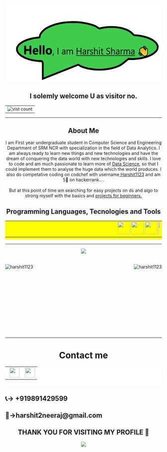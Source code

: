 <div align="center"><img src="https://github.com/Harshit1123/Harshit1123/blob/main/cache/name.jpeg" height="250"></div>

<div align="center"><table>
	<tr><h2>I solemly welcome U as visitor no.</h2></tr>
  <tr>
      <td><img src="https://profile-counter.glitch.me/harshit1123/count.svg" alt="vist count" height="50" /></td>
  </tr>
 </table></div>

 <hr>
<div align="center">
 <h2> About Me </h2></div>

<div align="center">
I am First year undergraduate student in Computer Science and Engineering Department of SRM NCR with specialization in the field of Data Analytics. I am always ready to learn new things and new technologies and have the dream of conquering the data world with new technologies and skills. I love to code and am much passionate to learn more of <u>Data Science</u>, so that I could implement them to analyse the huge data which the world produces. I also do competative coding on codchef with username<a href="https://www.codechef.com/users/harshit1123"> Harshit1123</a> and am 5🌟 on hackerrank....<br><br>
But at this point of time am searching for easy projects on ds and algo to strong myself with the basics and <u>projects for beginners.</u></div>

<div align="center">
<h2> Programming Languages, Tecnologies and Tools</h2>
<table height=60 width=60% bgcolor=yellow>
<tr>
<td>
<Marquee scollamount>
<scan>
 <img height="40" width="40" src="https://user-images.githubusercontent.com/64016811/90972902-8fb3a380-e53a-11ea-98cb-a2093c274d27.png" />
 <img height="40" width="40" src="https://user-images.githubusercontent.com/64016811/90973568-d1474d00-e540-11ea-9cea-82845add91a7.png"/>
 <img height="40" width="40" src="https://user-images.githubusercontent.com/64016811/90973537-89c0c100-e540-11ea-81c3-cf040aeaedb1.png"/>
 <img height="40" width="40" src="https://user-images.githubusercontent.com/64016811/90973303-744a9780-e53e-11ea-865f-e8582e7550a4.png"/>
 <img height="40" width="40" src="https://user-images.githubusercontent.com/64016811/90973308-7ca2d280-e53e-11ea-840e-6f2de883472d.png"/>
 <img height="40" width="40" src="https://user-images.githubusercontent.com/64016811/90973313-8af0ee80-e53e-11ea-8b0e-7e46a9b3c75e.png"/>
 <img height="40" width="40" src="https://user-images.githubusercontent.com/64016811/90973342-cf7c8a00-e53e-11ea-9684-00faacadbd14.png"/>
 <img height="40" width="40" src="https://user-images.githubusercontent.com/64016811/90973347-dc00e280-e53e-11ea-8072-7dd69c270cd9.png"/>
 <img height="40" width="40" src="https://user-images.githubusercontent.com/64016811/90974102-b0cdc180-e545-11ea-93df-cfba3bceeeba.png" />
 <img height="40" width="40" src="https://user-images.githubusercontent.com/64016811/90973940-48caab80-e544-11ea-9369-9854cce9b94e.png" />
 <img height="40" width="40" src="https://user-images.githubusercontent.com/64016811/90973861-9b579800-e543-11ea-9a15-13c79ec872b9.png" />
 <img height="40" width="40" src="https://camo.githubusercontent.com/1d3ac37d20c0c66419bacaedb107d28f62ad1ae15bb268fbfa04aa0fd12cb59f/68747470733a2f2f696d672e69636f6e73382e636f6d2f636f6c6f722f33302f77696e646f77732d31302e706e67" />
 <img height="40" width="40" src="https://user-images.githubusercontent.com/64016811/90977455-5ba0a880-e563-11ea-8ba9-e975452f2d68.png" />
 <img height="40" width="40" src="https://camo.githubusercontent.com/fc3ceca631ddece7cc9575effb1274ea33b2cad1708ceb9333ab8de5eac4007b/68747470733a2f2f696d672e69636f6e73382e636f6d2f636f6c6f722f32352f6769742e706e67" />
 <img height="40" width="40" src="https://user-images.githubusercontent.com/64016811/90981071-9b27be80-e57c-11ea-8950-c3ebd08bb399.png" />
 <img height="40" width="40" src="https://raw.githubusercontent.com/github/explore/80688e429a7d4ef2fca1e82350fe8e3517d3494d/topics/tensorflow/tensorflow.png" />
 <img height="40" width="40" src="https://camo.githubusercontent.com/0b1d424e1e257bdabfb4f19f26e57721a09e9c50c4afb02c8ec670e402da8df7/68747470733a2f2f696d672e69636f6e73382e636f6d2f636f6c6f722f32352f76697375616c2d73747564696f2d636f64652d323031392e706e67" />
</scan></Marquee></td></tr></table></div>
 <hr>
<div align="center">
<img src="https://github-readme-stats1.vercel.app/api?username=harshit1123&show_icons=true&theme=blue-green)"> <br><br>
</div>

<p><img align="left" &nbsp src="https://github-readme-stats.vercel.app/api/top-langs?username=harshit1123&show_icons=true&locale=en&layout=compact" alt="harshit1123" /></p>


<p><img align="right" src="https://github-readme-streak-stats.herokuapp.com/?user=harshit1123&" alt="harshit1123" /></p>
<br><br><br><br><br><br><br><br><br><br><br><br><br><hr>
<div align="center" >
<h1>Contact me</h1>
<table height=60 width=8% bgcolor="white">
<tr><td>
<a href="http://www.github.com/harshit1123" title="Github"><i style="margin-right: 0.5em; color: #FFFFFF;" class="icon-home icon-4x"></i><img height="32" width="32" src="https://cdn.jsdelivr.net/npm/simple-icons@latest/icons/github.svg" /></a>&nbsp&nbsp&nbsp<a href="https://www.linkedin.com/in/harshit-sharma-401447202/" title="Linkedin"><i style="margin-right: 0.5em;" class="icon-home icon-4x"></i><img height="32" width="32" src="https://user-images.githubusercontent.com/64016811/90974022-11a8ca00-e545-11ea-96a5-945e6704f134.png" /></a></td></tr></table>
</div>
<p align="left"><h2>📞-> +919891429599 </h2></p>
<p align="right"><h2>📧->harshit2neeraj@gmail.com</h2></p>

<div align="center">
	<h2>THANK YOU FOR VISITING MY PROFILE 🙏</h2>
	<img src="https://github.com/rajput2107/rajput2107/blob/master/Assets/Handshake.gif" height="88px" /> 
</div>
